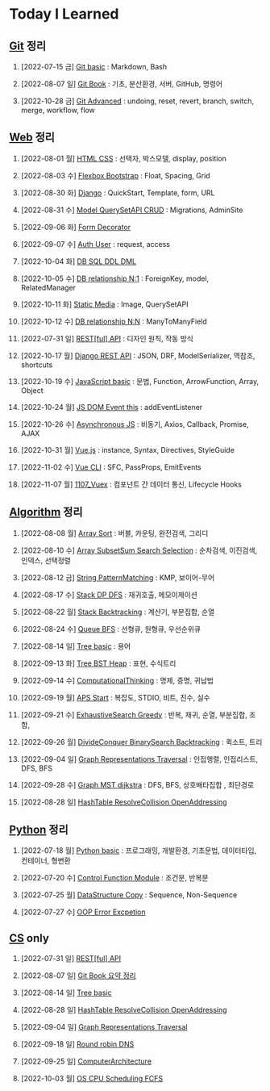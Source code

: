 # Today I Learned


## [Git](/Git/README.md) 정리

1. [2022-07-15 금] [Git basic](./Git/0715_Git_basic.md) : Markdown, Bash

1. [2022-08-07 일] [Git Book](https://github.com/kimsixsue/CS-Study/blob/master/kimsixsue/Git_GitHub.md) : 기초, 분산환경, 서버, GitHub, 명령어

1. [2022-10-28 금] [Git Advanced](/Git/1028_Git_Advanced.md) : undoing, reset, revert, branch, switch, merge, workflow, flow


## [Web](/Web/README.md) 정리


1. [2022-08-01 월] [HTML CSS](./Web/0801_HTML_CSS.md) : 선택자, 박스모델, display, position
2. [2022-08-03 수] [Flexbox Bootstrap](./Web/0803_Flexbox_Bootstrap.md) : Float, Spacing, Grid


3. [2022-08-30 화] [Django](./Web/0830_Django_Template_VariableRouting.md) : QuickStart, Template, form, URL
4. [2022-08-31 수] [Model QuerySetAPI CRUD](./Web/0831_Django_Model_QuerySet_CRUD.md) : Migrations, AdminSite
5. [2022-09-06 화] [Form Decorator](./Web/0906_Django_Form_ModelForm.md)
6. [2022-09-07 수] [Auth User](./Web/0907_Django_Auth.md) : request, access


7. [2022-10-04 화] [DB SQL DDL DML](./Web/1004_DB_SQL.md)
8. [2022-10-05 수] [DB relationship N:1](./Web/1005_DB_relationship_N_1.md) : ForeignKey, model, RelatedManager
9. [2022-10-11 화] [Static Media](./Web/1011_Django_Static_Media.md) : Image, QuerySetAPI
10. [2022-10-12 수] [DB relationship N:N](./Web/1012_DB_relationship_N_N.md) : ManyToManyField


11. [2022-07-31 일] [REST[ful] API](https://github.com/kimsixsue/CS-Study/blob/master/kimsixsue/RESTful_API.md) : 디자인 원칙, 작동 방식
12. [2022-10-17 월] [Django REST API](./Web/1017_Django_REST_API.md) : JSON, DRF, ModelSerializer, 역참조, shortcuts 


13. [2022-10-19 수] [JavaScript basic](./Web/1019_JavaScript_basic.md) : 문법, Function, ArrowFunction, Array, Object
14. [2022-10-24 월] [JS DOM Event this](./Web/1024_JS_DOM_Event_this.md) : addEventListener
15. [2022-10-26 수] [Asynchronous JS](./Web/1026_Asynchronous_JS.md) : 비동기, Axios, Callback, Promise, AJAX


16. [2022-10-31 월] [Vue.js](./Web/1031_Vue.js.md) : instance, Syntax, Directives, StyleGuide
17. [2022-11-02 수] [Vue CLI](./Web/1102_Vue_CLI.md) : SFC, PassProps, EmitEvents
18. [2022-11-07 월] [1107_Vuex](./Web/1107_Vuex.md) : 컴포넌트 간 데이터 통신, Lifecycle Hooks


## [Algorithm](/Algorithm/README.md) 정리


1. [2022-08-08 월] [Array Sort](./Algorithm/0808_Array_Sort.md) : 버블, 카운팅, 완전검색, 그리디

2. [2022-08-10 수] [Array SubsetSum Search Selection](./Algorithm/0810_Array_SubsetSum_Search_Selection.md) : 순차검색, 이진검색, 인덱스, 선택정렬

3. [2022-08-12 금] [String PatternMatching](./Algorithm/0812_String_PatternMatching.md) : KMP, 보이어-무어

4. [2022-08-17 수] [Stack DP DFS](./Algorithm/0817_Stack_DP_DFS.md) : 재귀호출, 메모이제이션

5. [2022-08-22 월] [Stack Backtracking](./Algorithm/0822_Stack_Backtracking.md) : 계산기, 부분집합, 순열

6. [2022-08-24 수] [Queue BFS](./Algorithm/0824_Queue_BFS.md) : 선형큐, 원형큐, 우선순위큐

7. [2022-08-14 일] [Tree basic](https://github.com/kimsixsue/CS-Study/blob/master/kimsixsue/Tree.md) : 용어

8. [2022-09-13 화] [Tree BST Heap](./Algorithm/0913_Tree_BST_Heap.md) : 표현, 수식트리

9. [2022-09-14 수] [ComputationalThinking](./Algorithm/0914_ComputationalThinking.md) : 명제, 증명, 귀납법

10. [2022-09-19 월] [APS Start](./Algorithm/0919_APS_Start.md) : 복잡도, STDIO, 비트, 진수, 실수

11. [2022-09-21 수] [ExhaustiveSearch Greedy](./Algorithm/0921_ExhaustiveSearch_Greedy.md) : 반복, 재귀, 순열, 부분집합, 조합,

12. [2022-09-26 월] [DivideConquer BinarySearch Backtracking](./Algorithm/0926_DivideConquer_BinarySearch_Backtracking.md) : 퀵소트, 트리

13. [2022-09-04 일] [Graph Representations Traversal](https://github.com/kimsixsue/CS-Study/blob/master/kimsixsue/Graph_Representations_Traversal.md) : 인접행렬, 인접리스트, DFS, BFS

14. [2022-09-28 수] [Graph MST dijkstra](./Algorithm/0928_Graph_MST_dijkstra.md) : DFS, BFS, 상호배타집합 , 최단경로

15. [2022-08-28 일] [HashTable ResolveCollision OpenAddressing](https://github.com/kimsixsue/CS-Study/blob/master/kimsixsue/Open_Addressing.md)


## [Python](/Python/README.md) 정리


1. [2022-07-18 월] [Python basic](/Python/0718_Python_basic.md) : 프로그래밍, 개발환경, 기초문법, 데이터타입, 컨테이너, 형변환

2. [2022-07-20 수] [Control Function Module](/Python/0720_control_function_module.md) : 조건문, 반복문

3. [2022-07-25 월] [DataStructure Copy](/Python/0725_data_structure_copy.md) : Sequence, Non-Sequence

4. [2022-07-27 수] [OOP Error Excpetion](/Python/0727_OOP_error_exception.md)


## [CS](https://github.com/kimsixsue/CS-Study/tree/master/kimsixsue) only


1. [2022-07-31 일] [REST[ful] API](https://github.com/kimsixsue/CS-Study/blob/master/kimsixsue/RESTful_API.md)

2. [2022-08-07 일] [Git Book 요약 정리](https://github.com/kimsixsue/CS-Study/blob/master/kimsixsue/Git_GitHub.md)

3. [2022-08-14 일] [Tree basic](https://github.com/kimsixsue/CS-Study/blob/master/kimsixsue/Tree.md)

4. [2022-08-28 일] [HashTable ResolveCollision OpenAddressing](https://github.com/kimsixsue/CS-Study/blob/master/kimsixsue/Open_Addressing.md)

5. [2022-09-04 일] [Graph Representations Traversal](https://github.com/kimsixsue/CS-Study/blob/master/kimsixsue/Graph_Representations_Traversal.md)

6. [2022-09-18 일] [Round robin DNS](https://github.com/kimsixsue/CS-Study/blob/master/kimsixsue/Round_robin_DNS.md)

7. [2022-09-25 일] [ComputerArchitecture](https://github.com/kimsixsue/CS-Study/blob/master/kimsixsue/Computer_Architecture.md)

8. [2022-10-03 월] [OS CPU Scheduling FCFS](https://github.com/kimsixsue/CS-Study/blob/master/kimsixsue/OS_CPU_Scheduling_FCFS.md)
